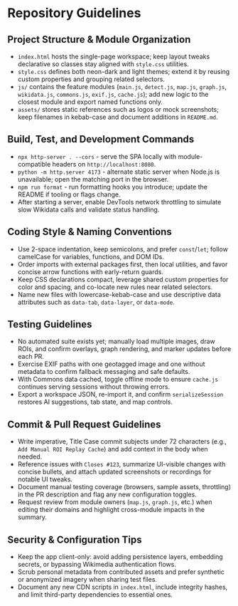 # Repository Guidelines

## Project Structure & Module Organization
- `index.html` hosts the single-page workspace; keep layout tweaks declarative so classes stay aligned with `style.css` utilities.
- `style.css` defines both neon-dark and light themes; extend it by reusing custom properties and grouping related selectors.
- `js/` contains the feature modules (`main.js`, `detect.js`, `map.js`, `graph.js`, `wikidata.js`, `commons.js`, `exif.js`, `cache.js`); add new logic to the closest module and export named functions only.
- `assets/` stores static references such as logos or mock screenshots; keep filenames in kebab-case and document additions in `README.md`.

## Build, Test, and Development Commands
- `npx http-server . --cors` - serve the SPA locally with module-compatible headers on `http://localhost:8080`.
- `python -m http.server 4173` - alternate static server when Node.js is unavailable; open the matching port in the browser.
- `npm run format` - run formatting hooks you introduce; update the README if tooling or flags change.
- After starting a server, enable DevTools network throttling to simulate slow Wikidata calls and validate status handling.

## Coding Style & Naming Conventions
- Use 2-space indentation, keep semicolons, and prefer `const`/`let`; follow camelCase for variables, functions, and DOM IDs.
- Order imports with external packages first, then local utilities, and favor concise arrow functions with early-return guards.
- Keep CSS declarations compact, leverage shared custom properties for color and spacing, and co-locate new rules near related selectors.
- Name new files with lowercase-kebab-case and use descriptive data attributes such as `data-tab`, `data-layer`, or `data-mode`.

## Testing Guidelines
- No automated suite exists yet; manually load multiple images, draw ROIs, and confirm overlays, graph rendering, and marker updates before each PR.
- Exercise EXIF paths with one geotagged image and one without metadata to confirm fallback messaging and safe defaults.
- With Commons data cached, toggle offline mode to ensure `cache.js` continues serving sessions without throwing errors.
- Export a workspace JSON, re-import it, and confirm `serializeSession` restores AI suggestions, tab state, and map controls.

## Commit & Pull Request Guidelines
- Write imperative, Title Case commit subjects under 72 characters (e.g., `Add Manual ROI Replay Cache`) and add context in the body when needed.
- Reference issues with `Closes #123`, summarize UI-visible changes with concise bullets, and attach updated screenshots or recordings for notable UI tweaks.
- Document manual testing coverage (browsers, sample assets, throttling) in the PR description and flag any new configuration toggles.
- Request review from module owners (`map.js`, `graph.js`, etc.) when editing their domains and highlight cross-module impacts in the summary.

## Security & Configuration Tips
- Keep the app client-only: avoid adding persistence layers, embedding secrets, or bypassing Wikimedia authentication flows.
- Scrub personal metadata from contributed assets and prefer synthetic or anonymized imagery when sharing test files.
- Document any new CDN scripts in `index.html`, include integrity hashes, and limit third-party dependencies to essential ones.
